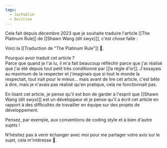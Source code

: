 ```yaml
---
tags:
  - JaiPublié
  - Doctrine
---
```

 Cela fait depuis décembre 2023 que je souhaite traduire l'article [[The Platinum Rule]] de [[Shawn Wang (dit swyx)]], c'est chose faite :

Voici la [[Traduction de "The Platinum Rule"]] 🙂.

Pourquoi avoir traduit cet article ?  
Parce que quand je l'ai lu, il m'a fait beaucoup réfléchir parce que j'ai réalisé que j'ai été depuis tout petit très conditionné par [[la règle d'or]]. J'essayais au maximum de la respecter et j'imaginais que si tout le monde la respectait, tout irait pour le mieux… mais avant de lire cet article, c'est bête à dire, mais je n'avais pas réalisé qu'en pratique, cela ne fonctionnait pas.

En lisant cet article, je pense qu'il est bon de garder à l'esprit que [[Shawn Wang (dit swyx)]] est un développeur et je pense qu'il a écrit cet article en rapport à des difficultés de travailler en équipe sur des projets de développement.

Pensez, par exemple, aux conventions de coding style et à bien d'autre sujets !

N'hésitez pas à venir échanger avec moi pour me partager votre avis sur le sujet, cela m'intéresse 🙂.